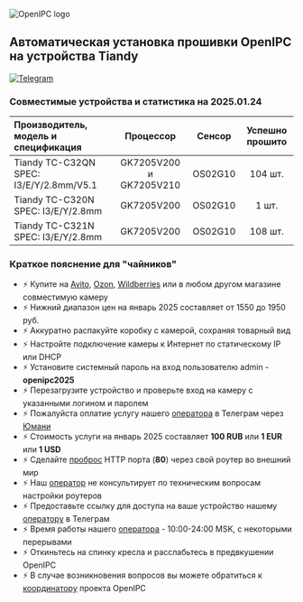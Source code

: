 ![OpenIPC logo][logo]

## Автоматическая установка прошивки OpenIPC на устройства Tiandy

[![Telegram](https://openipc.org/images/telegram_button.svg)][telegram]


### Совместимые устройства и статистика на 2025.01.24

| Производитель, модель и спецификация     | Процессор                | Сенсор | Успешно прошито |
|:-----------------------------------------|:------------------------:|:-------:|:--------------:|
| Tiandy TC-C32QN  SPEC: I3/E/Y/2.8mm/V5.1 | GK7205V200 и GK7205V210  | OS02G10 | 104 шт.        |
| Tiandy TC-C320N  SPEC: I3/E/Y/2.8mm      | GK7205V200               | OS02G10 | 1 шт.          |
| Tiandy TC-C321N  SPEC: I3/E/Y/2.8mm      | GK7205V200               | OS02G10 | 108 шт.        |


### Краткое пояснение для "чайников"

- ⚡ Купите на [Avito](https://www.avito.ru/all?q=%22Tiandy%22), [Ozon](https://www.ozon.ru/search/?brand=100161143&brand_was_predicted=true&category_was_predicted=true&deny_category_prediction=true&from_global=true&text=%22Tiandy%22), [Wildberries](https://www.wildberries.ru/catalog/0/search.aspx?search=%22Tiandy%22) или в любом другом магазине совместимую камеру
- ⚡ Нижний диапазон цен на январь 2025 составляет от 1550 до 1950 руб.
- ⚡ Аккуратно распакуйте коробку с камерой, сохраняя товарный вид
- ⚡ Настройте подключение камеры к Интернет по статическому IP или DHCP
- ⚡ Установите системный пароль на вход пользователю admin - **openipc2025**
- ⚡ Перезагрузите устройство и проверьте вход на камеру с указанными логином и паролем
- ⚡ Пожалуйста оплатие услугу нашего [оператора][telegram] в Телеграм через [Юмани](https://yoomoney.ru/transfer/quickpay?requestId=353534383535313835375f37623065353334393639353164333937346237613534663732336535346532393161666131376230)
- ⚡ Стоимость услуги на январь 2025 составляет **100 RUB** или **1 EUR** или **1 USD**
- ⚡ Сделайте [проброс](https://www.google.com/search?q=%D0%BF%D1%80%D0%BE%D0%B1%D1%80%D0%BE%D1%81+%D0%BF%D0%BE%D1%80%D1%82%D0%B0+%D0%BD%D0%B0+%D1%80%D0%BE%D1%83%D1%82%D0%B5%D1%80%D0%B5&oq=%D0%BF%D1%80%D0%BE%D0%B1%D1%80%D0%BE%D1%81+%D0%BF%D0%BE%D1%80%D1%82%D0%B0+%D0%BD%D0%B0+%D1%80%D0%BE%D1%83%D1%82%D0%B5%D1%80%D0%B5&ie=UTF-8) HTTP порта (**80**) через свой роутер во внешний мир
- ⚡ Наш [оператор][telegram] не консультирует по техническим вопросам настройки роутеров
- ⚡ Предоставьте ссылку для доступа на ваше устройство нашему [оператору][telegram] в Телеграм
- ⚡ Время работы нашего [оператора][telegram] - 10:00-24:00 MSK, с некоторыми перерывами
- ⚡ Откиньтесь на спинку кресла и расслабьтесь в предвкушении OpenIPC
- ⚡ В случае возникновения вопросов вы можете обратиться к [координатору](https://t.me/flyrouter) проекта OpenIPC


[logo]: https://openipc.org/assets/openipc-logo-black.svg
[telegram]: https://t.me/co_sysop
[website]: https://openipc.org
